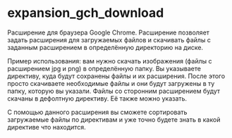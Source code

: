 # expansion_gch_download
Расширение для браузера Google Chrome.
Расширение позволяет задать расширения для загружаемых файлов и скачивать файлы с заданным расширением в определённую директорию на диске.

Пример использования: вам нужно скачать изображения (файлы с расширением jpg и png) в определённую папку. Вы указываете директиву, куда будут сохранены файлы и их расширения.
После этого просто скачиваете необходимые файлы и они будут загружены в ту папку, которую вы указали. Файлы со сторонним расширением будут скачаны в дефолтную директиву. Её также можно указать.

С помощью данного расширения вы сможете сортировать загружаемые файлы по директивам и уже точно будете знать в какой директиве что находится.
